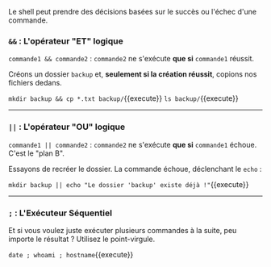 Le shell peut prendre des décisions basées sur le succès ou l'échec d'une commande.

### `&&` : L'opérateur "ET" logique
`commande1 && commande2` : `commande2` ne s'exécute **que si** `commande1` réussit.

Créons un dossier `backup` et, **seulement si la création réussit**, copions nos fichiers dedans.

`mkdir backup && cp *.txt backup/`{{execute}}
`ls backup/`{{execute}}

---
### `||` : L'opérateur "OU" logique
`commande1 || commande2` : `commande2` ne s'exécute **que si** `commande1` échoue. C'est le "plan B".

Essayons de recréer le dossier. La commande échoue, déclenchant le `echo` :

`mkdir backup || echo "Le dossier 'backup' existe déjà !"`{{execute}}

---
### `;` : L'Exécuteur Séquentiel
Et si vous voulez juste exécuter plusieurs commandes à la suite, peu importe le résultat ? Utilisez le point-virgule.

`date ; whoami ; hostname`{{execute}}